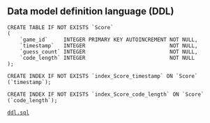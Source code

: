 ## Data model definition language (DDL)

```sqlite
CREATE TABLE IF NOT EXISTS `Score`
(
    `game_id`     INTEGER PRIMARY KEY AUTOINCREMENT NOT NULL,
    `timestamp`   INTEGER                           NOT NULL,
    `guess_count` INTEGER                           NOT NULL,
    `code_length` INTEGER                           NOT NULL
);

CREATE INDEX IF NOT EXISTS `index_Score_timestamp` ON `Score` (`timestamp`);

CREATE INDEX IF NOT EXISTS `index_Score_code_length` ON `Score` (`code_length`);

```

[`ddl.sql`](sql/ddl.sql)